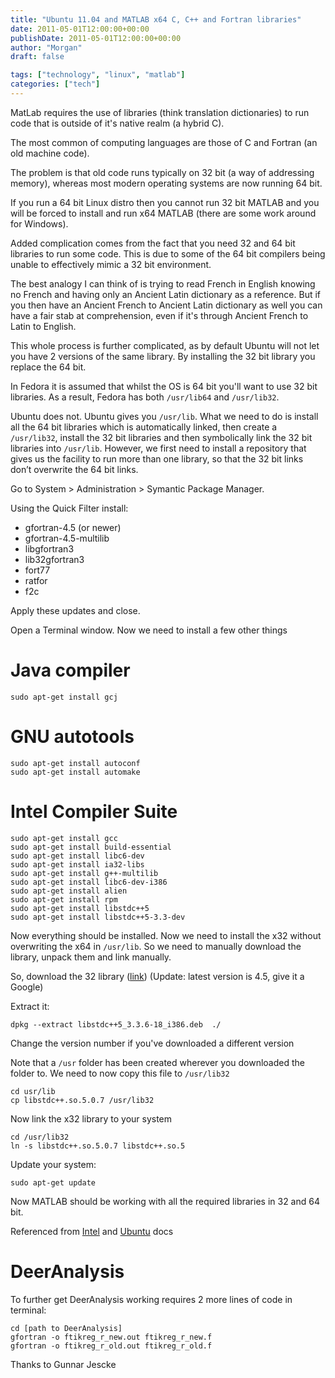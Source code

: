 ```yaml
---
title: "Ubuntu 11.04 and MATLAB x64 C, C++ and Fortran libraries"
date: 2011-05-01T12:00:00+00:00
publishDate: 2011-05-01T12:00:00+00:00
author: "Morgan"
draft: false

tags: ["technology", "linux", "matlab"]
categories: ["tech"]
---
```


MatLab requires the use of libraries (think translation dictionaries) to run code that is outside of it's native realm (a hybrid C).

The most common of computing languages are those of C and Fortran (an old machine code).

The problem is that old code runs typically on 32 bit (a way of addressing memory), whereas most modern operating systems are now running 64 bit.

If you run a 64 bit Linux distro then you cannot run 32 bit MATLAB and you will be forced to install and run x64 MATLAB (there are some work around for Windows).

Added complication comes from the fact that you need 32 and 64 bit libraries to run some code. This is due to some of the 64 bit compilers being unable to effectively mimic a 32 bit environment.

The best analogy I can think of is trying to read French in English knowing no French and having only an Ancient Latin dictionary as a reference. But if you then have an Ancient French to Ancient Latin dictionary as well you can have a fair stab at comprehension, even if it's through Ancient French to Latin to English.

This whole process is further complicated, as by default Ubuntu will not let you have 2 versions of the same library. By installing the 32 bit library you replace the 64 bit.

In Fedora it is assumed that whilst the OS is 64 bit you'll want to use 32 bit libraries. As a result, Fedora has both `/usr/lib64` and `/usr/lib32`.

Ubuntu does not. Ubuntu gives you `/usr/lib`. What we need to do is install all the 64 bit libraries which is automatically linked, then create a `/usr/lib32`, install the 32 bit libraries and then symbolically link the 32 bit libraries into `/usr/lib`. However, we first need to install a repository that gives us the facility to run more than one library, so that the 32 bit links don’t overwrite the 64 bit links.

Go to System > Administration > Symantic Package Manager.

Using the Quick Filter install:

- gfortran-4.5 (or newer)
- gfortran-4.5-multilib
- libgfortran3
- lib32gfortran3
- fort77
- ratfor
- f2c

Apply these updates and close.

Open a Terminal window. Now we need to install a few other things

# Java compiler
```
sudo apt-get install gcj
```

# GNU autotools
```
sudo apt-get install autoconf
sudo apt-get install automake
```

# Intel Compiler Suite
```
sudo apt-get install gcc
sudo apt-get install build-essential
sudo apt-get install libc6-dev
sudo apt-get install ia32-libs
sudo apt-get install g++-multilib
sudo apt-get install libc6-dev-i386
sudo apt-get install alien
sudo apt-get install rpm
sudo apt-get install libstdc++5
sudo apt-get install libstdc++5-3.3-dev
```

Now everything should be installed. Now we need to install the x32 without overwriting the x64 in `/usr/lib`. So we need to manually download the library, unpack them and link manually.

So, download the 32 library ([link](ttp://ftp.uk.debian.org/debian/pool/main/g/gcc-3.3/libstdc++5_3.3.6-20_i386.deb)) (Update: latest version is 4.5, give it a Google)

Extract it:
```
dpkg --extract libstdc++5_3.3.6-18_i386.deb  ./
```

Change the version number if you've downloaded a different version

Note that a `/usr` folder has been created wherever you downloaded the folder to. We need to now copy this file to `/usr/lib32`
```
cd usr/lib
cp libstdc++.so.5.0.7 /usr/lib32
```

Now link the x32 library to your system
```
cd /usr/lib32
ln -s libstdc++.so.5.0.7 libstdc++.so.5
```

Update your system:
```
sudo apt-get update
```

Now MATLAB should be working with all the required libraries in 32 and 64 bit.

Referenced from [Intel](http://software.intel.com/en-us/articles/using-intel-compilers-for-linux-with-ubuntu/) and [Ubuntu](https://help.ubuntu.com/community/InstallingCompilers) docs

# DeerAnalysis
To further get DeerAnalysis working requires 2 more lines of code in terminal:
```
cd [path to DeerAnalysis]
gfortran -o ftikreg_r_new.out ftikreg_r_new.f
gfortran -o ftikreg_r_old.out ftikreg_r_old.f
```

Thanks to Gunnar Jescke
